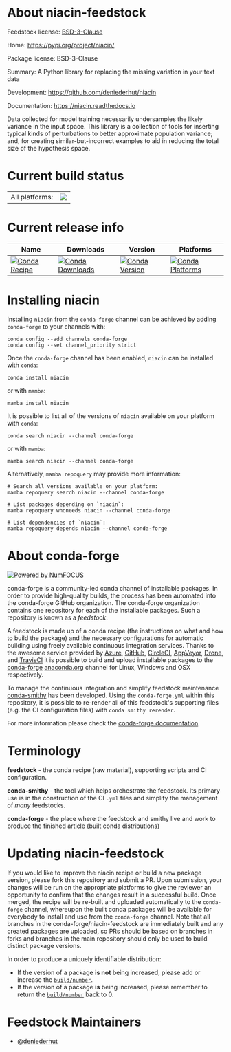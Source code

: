 About niacin-feedstock
======================

Feedstock license: [BSD-3-Clause](https://github.com/conda-forge/niacin-feedstock/blob/main/LICENSE.txt)

Home: https://pypi.org/project/niacin/

Package license: BSD-3-Clause

Summary: A Python library for replacing the missing variation in your text data

Development: https://github.com/deniederhut/niacin

Documentation: https://niacin.readthedocs.io

Data collected for model training necessarily undersamples the likely variance in the input space. This library is a collection of tools for inserting typical kinds of perturbations to better approximate population variance; and, for creating similar-but-incorrect examples to aid in reducing the total size of the hypothesis space.


Current build status
====================


<table><tr><td>All platforms:</td>
    <td>
      <a href="https://dev.azure.com/conda-forge/feedstock-builds/_build/latest?definitionId=19777&branchName=main">
        <img src="https://dev.azure.com/conda-forge/feedstock-builds/_apis/build/status/niacin-feedstock?branchName=main">
      </a>
    </td>
  </tr>
</table>

Current release info
====================

| Name | Downloads | Version | Platforms |
| --- | --- | --- | --- |
| [![Conda Recipe](https://img.shields.io/badge/recipe-niacin-green.svg)](https://anaconda.org/conda-forge/niacin) | [![Conda Downloads](https://img.shields.io/conda/dn/conda-forge/niacin.svg)](https://anaconda.org/conda-forge/niacin) | [![Conda Version](https://img.shields.io/conda/vn/conda-forge/niacin.svg)](https://anaconda.org/conda-forge/niacin) | [![Conda Platforms](https://img.shields.io/conda/pn/conda-forge/niacin.svg)](https://anaconda.org/conda-forge/niacin) |

Installing niacin
=================

Installing `niacin` from the `conda-forge` channel can be achieved by adding `conda-forge` to your channels with:

```
conda config --add channels conda-forge
conda config --set channel_priority strict
```

Once the `conda-forge` channel has been enabled, `niacin` can be installed with `conda`:

```
conda install niacin
```

or with `mamba`:

```
mamba install niacin
```

It is possible to list all of the versions of `niacin` available on your platform with `conda`:

```
conda search niacin --channel conda-forge
```

or with `mamba`:

```
mamba search niacin --channel conda-forge
```

Alternatively, `mamba repoquery` may provide more information:

```
# Search all versions available on your platform:
mamba repoquery search niacin --channel conda-forge

# List packages depending on `niacin`:
mamba repoquery whoneeds niacin --channel conda-forge

# List dependencies of `niacin`:
mamba repoquery depends niacin --channel conda-forge
```


About conda-forge
=================

[![Powered by
NumFOCUS](https://img.shields.io/badge/powered%20by-NumFOCUS-orange.svg?style=flat&colorA=E1523D&colorB=007D8A)](https://numfocus.org)

conda-forge is a community-led conda channel of installable packages.
In order to provide high-quality builds, the process has been automated into the
conda-forge GitHub organization. The conda-forge organization contains one repository
for each of the installable packages. Such a repository is known as a *feedstock*.

A feedstock is made up of a conda recipe (the instructions on what and how to build
the package) and the necessary configurations for automatic building using freely
available continuous integration services. Thanks to the awesome service provided by
[Azure](https://azure.microsoft.com/en-us/services/devops/), [GitHub](https://github.com/),
[CircleCI](https://circleci.com/), [AppVeyor](https://www.appveyor.com/),
[Drone](https://cloud.drone.io/welcome), and [TravisCI](https://travis-ci.com/)
it is possible to build and upload installable packages to the
[conda-forge](https://anaconda.org/conda-forge) [anaconda.org](https://anaconda.org/)
channel for Linux, Windows and OSX respectively.

To manage the continuous integration and simplify feedstock maintenance
[conda-smithy](https://github.com/conda-forge/conda-smithy) has been developed.
Using the ``conda-forge.yml`` within this repository, it is possible to re-render all of
this feedstock's supporting files (e.g. the CI configuration files) with ``conda smithy rerender``.

For more information please check the [conda-forge documentation](https://conda-forge.org/docs/).

Terminology
===========

**feedstock** - the conda recipe (raw material), supporting scripts and CI configuration.

**conda-smithy** - the tool which helps orchestrate the feedstock.
                   Its primary use is in the construction of the CI ``.yml`` files
                   and simplify the management of *many* feedstocks.

**conda-forge** - the place where the feedstock and smithy live and work to
                  produce the finished article (built conda distributions)


Updating niacin-feedstock
=========================

If you would like to improve the niacin recipe or build a new
package version, please fork this repository and submit a PR. Upon submission,
your changes will be run on the appropriate platforms to give the reviewer an
opportunity to confirm that the changes result in a successful build. Once
merged, the recipe will be re-built and uploaded automatically to the
`conda-forge` channel, whereupon the built conda packages will be available for
everybody to install and use from the `conda-forge` channel.
Note that all branches in the conda-forge/niacin-feedstock are
immediately built and any created packages are uploaded, so PRs should be based
on branches in forks and branches in the main repository should only be used to
build distinct package versions.

In order to produce a uniquely identifiable distribution:
 * If the version of a package **is not** being increased, please add or increase
   the [``build/number``](https://docs.conda.io/projects/conda-build/en/latest/resources/define-metadata.html#build-number-and-string).
 * If the version of a package **is** being increased, please remember to return
   the [``build/number``](https://docs.conda.io/projects/conda-build/en/latest/resources/define-metadata.html#build-number-and-string)
   back to 0.

Feedstock Maintainers
=====================

* [@deniederhut](https://github.com/deniederhut/)

